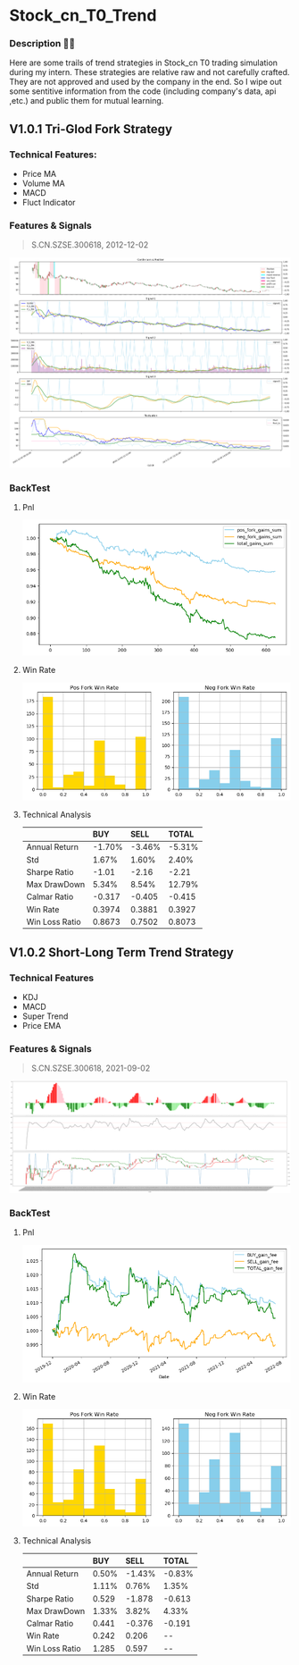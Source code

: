 # Stock_cn_T0_Trend
### Description 👋🏻
Here are some trails of trend strategies in Stock_cn T0 trading simulation during my intern. These strategies are relative raw and not carefully crafted. They are not approved and used by the company in the end. So I wipe out some sentitive information from the code (including company's data, api ,etc.) and public them for mutual learning.

## V1.0.1 Tri-Glod Fork Strategy

### Technical Features:

+ Price MA
+ Volume MA
+ MACD
+ Fluct Indicator

### Features & Signals

> S.CN.SZSE.300618, 2012-12-02

![](https://github.com/RichardS0268/Stock_cn_T0_Trend/blob/main/imgs/V1.0.1_F%26S.png)

### BackTest

1. Pnl

   ![](https://github.com/RichardS0268/Stock_cn_T0_Trend/blob/main/imgs/V1.0.1_Pnl.png)

2. Win Rate

   ![](https://github.com/RichardS0268/Stock_cn_T0_Trend/blob/main/imgs/V1.0.1_win-loss.png)

 3. Technical Analysis

    |                | BUY    | SELL   | TOTAL  |
    | -------------- | ------ | ------ | ------ |
    | Annual Return  | -1.70% | -3.46% | -5.31% |
    | Std            | 1.67%  | 1.60%  | 2.40%  |
    | Sharpe Ratio   | -1.01  | -2.16  | -2.21  |
    | Max DrawDown   | 5.34%  | 8.54%  | 12.79% |
    | Calmar Ratio   | -0.317 | -0.405 | -0.415 |
    | Win Rate       | 0.3974 | 0.3881 | 0.3927 |
    | Win Loss Ratio | 0.8673 | 0.7502 | 0.8073 |

## V1.0.2 Short-Long Term Trend Strategy

### Technical Features

+ KDJ
+ MACD
+ Super Trend
+ Price EMA

### Features & Signals

>  S.CN.SZSE.300618, 2021-09-02

![](https://github.com/RichardS0268/Stock_cn_T0_Trend/blob/main/imgs/V1.0.2_F%26S.png)

### BackTest

1. Pnl

   ![](https://github.com/RichardS0268/Stock_cn_T0_Trend/blob/main/imgs/V1.0.2_Pnl.png)

2. Win Rate

	![](https://github.com/RichardS0268/Stock_cn_T0_Trend/blob/main/imgs/V1.0.2_win-loss.png)

3. Technical Analysis

   |                | BUY   | SELL   | TOTAL  |
   | -------------- | ----- | ------ | ------ |
   | Annual Return  | 0.50% | -1.43% | -0.83% |
   | Std            | 1.11% | 0.76%  | 1.35%  |
   | Sharpe Ratio   | 0.529 | -1.878 | -0.613 |
   | Max DrawDown   | 1.33% | 3.82%  | 4.33%  |
   | Calmar Ratio   | 0.441 | -0.376 | -0.191 |
   | Win Rate       | 0.242 | 0.206  | --     |
   | Win Loss Ratio | 1.285 | 0.597  | --     |

   
